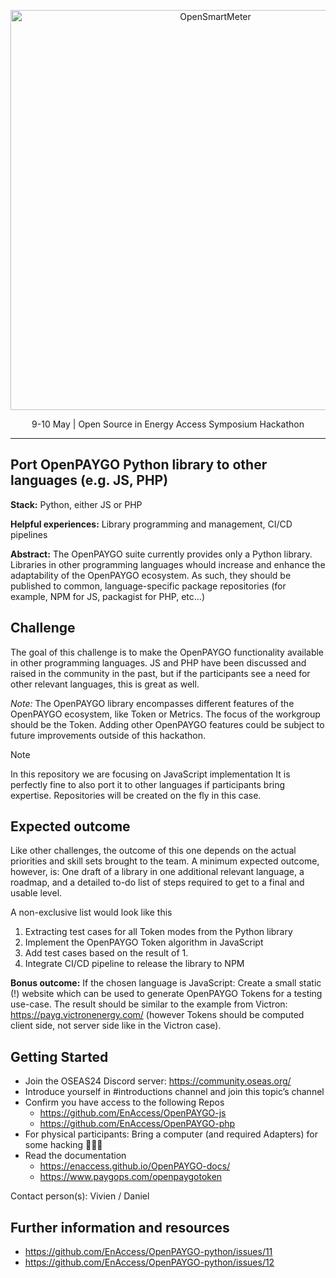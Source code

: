 <p align="center">
  <a href="https://github.com/EnAccess/OpenSmartMeter">
    <img
      src="https://drive.google.com/uc?id=1gtL_p7l3HbOcCzc09A7KW5d7B5qn-BDs"
      alt="OpenSmartMeter"
      width="640"
    >
  </a>
</p>
<p align="center">
    9-10 May | Open Source in Energy Access Symposium Hackathon
</p>

---

## Port OpenPAYGO Python library to other languages (e.g. JS, PHP)

**Stack:** Python, either JS or PHP

**Helpful experiences:** Library programming and management, CI/CD pipelines

**Abstract:** The OpenPAYGO suite currently provides only a Python library.
Libraries in other programming languages whould increase and enhance the adaptability of the OpenPAYGO ecosystem. As such, they should be published to common, language-specific package repositories (for example, NPM for JS, packagist for PHP, etc…)

## Challenge

The goal of this challenge is to make the OpenPAYGO functionality available in other programming languages. JS and PHP have been discussed and raised in the community in the past, but if the participants see a need for other relevant languages, this is great as well.

_Note:_ The OpenPAYGO library encompasses different features of the OpenPAYGO ecosystem, like Token or Metrics. The focus of the workgroup should be the Token. Adding other OpenPAYGO features could be subject to future improvements outside of this hackathon.

> [!NOTE]
> In this repository we are focusing on JavaScript implementation
> It is perfectly fine to also port it to other languages if participants bring expertise.
> Repositories will be created on the fly in this case.

## Expected outcome

Like other challenges, the outcome of this one depends on the actual priorities and skill sets brought to the team.
A minimum expected outcome, however, is: One draft of a library in one additional relevant language, a roadmap, and a detailed to-do list of steps required to get to a final and usable level.

A non-exclusive list would look like this

1. Extracting test cases for all Token modes from the Python library
2. Implement the OpenPAYGO Token algorithm in JavaScript
3. Add test cases based on the result of 1.
4. Integrate CI/CD pipeline to release the library to NPM

**Bonus outcome:** If the chosen language is JavaScript: Create a small static (!) website which can be used to generate OpenPAYGO Tokens for a testing use-case. The result should be similar to the example from Victron: https://payg.victronenergy.com/ (however Tokens should be computed client side, not server side like in the Victron case).

## Getting Started

- Join the OSEAS24 Discord server: https://community.oseas.org/
- Introduce yourself in #introductions channel and join this topic’s channel
- Confirm you have access to the following Repos
  - https://github.com/EnAccess/OpenPAYGO-js
  - https://github.com/EnAccess/OpenPAYGO-php
- For physical participants: Bring a computer (and required Adapters) for some hacking 🤖🧑‍💻
- Read the documentation
  - https://enaccess.github.io/OpenPAYGO-docs/
  - https://www.paygops.com/openpaygotoken

Contact person(s): Vivien / Daniel

## Further information and resources

- https://github.com/EnAccess/OpenPAYGO-python/issues/11
- https://github.com/EnAccess/OpenPAYGO-python/issues/12
